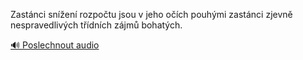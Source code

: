 
Zastánci snížení rozpočtu jsou v jeho očích pouhými zastánci zjevně nespravedlivých třídních zájmů bohatých.

[🔊 Poslechnout audio](/data/7-paragraphs/audio/chapter_167/para_002-Zastnci-snen-rozpotu-jsou-v-jeho-och-pouhm.mp3)
